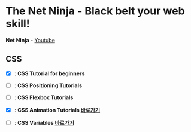 # The Net Ninja - Black belt your web skill!

<b>Net Ninja</b> - [Youtube](https://www.youtube.com/c/TheNetNinja/featured)



## CSS

- [x] : **CSS Tutorial for beginners**
- [ ] : **CSS Positioning Tutorials**
- [ ] : **CSS Flexbox Tutorials** 
- [x] : **CSS Animation Tutorials [바로가기](./css-animations-playlist/README.md)**
- [ ] : **CSS Variables [바로가기](./CSS-Variables/README.md)**

